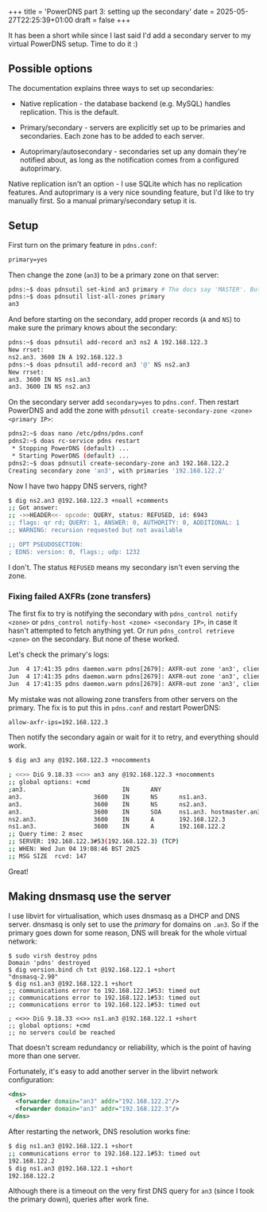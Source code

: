 +++
title = 'PowerDNS part 3: setting up the secondary'
date = 2025-05-27T22:25:39+01:00
draft = false
+++

It has been a short while since I last said I'd add a secondary server to my virtual PowerDNS setup.
Time to do it :)

## Possible options

The documentation explains three ways to set up secondaries:

- Native replication - the database backend (e.g. MySQL) handles replication. This is the default.

- Primary/secondary - servers are explicitly set up to be primaries and secondaries. Each zone has to be added
to each server.

- Autoprimary/autosecondary - secondaries set up any domain they're notified about, as long as the notification comes
from a configured autoprimary.

Native replication isn't an option - I use SQLite which has no replication features. And autoprimary is a very nice sounding feature, but I'd like to try
manually first. So a manual primary/secondary setup it is.

## Setup

First turn on the primary feature in `pdns.conf`:

```txt
primary=yes 
```

Then change the zone (`an3`) to be a primary zone on that server:

```sh
pdns:~$ doas pdnsutil set-kind an3 primary # The docs say 'MASTER'. But 'PRIMARY', 'primary' and 'master' also work
pdns:~$ doas pdnsutil list-all-zones primary
an3
```

And before starting on the secondary, add proper records (`A` and `NS`) to make sure the primary knows about the secondary:

```sh
pdns:~$ doas pdnsutil add-record an3 ns2 A 192.168.122.3
New rrset:
ns2.an3. 3600 IN A 192.168.122.3
pdns:~$ doas pdnsutil add-record an3 '@' NS ns2.an3
New rrset:
an3. 3600 IN NS ns1.an3
an3. 3600 IN NS ns2.an3
```

On the secondary server add `secondary=yes` to `pdns.conf`.
Then restart PowerDNS and add the zone with `pdnsutil create-secondary-zone <zone> <primary IP>`:

```sh
pdns2:~$ doas nano /etc/pdns/pdns.conf
pdns2:~$ doas rc-service pdns restart
 * Stopping PowerDNS (default) ...                                                     [ ok ]
 * Starting PowerDNS (default) ...                                                     [ ok ]
pdns2:~$ doas pdnsutil create-secondary-zone an3 192.168.122.2
Creating secondary zone 'an3', with primaries '192.168.122.2'
```

Now I have two happy DNS servers, right?

```sh
$ dig ns2.an3 @192.168.122.3 +noall +comments
;; Got answer:
;; ->>HEADER<<- opcode: QUERY, status: REFUSED, id: 6943
;; flags: qr rd; QUERY: 1, ANSWER: 0, AUTHORITY: 0, ADDITIONAL: 1
;; WARNING: recursion requested but not available

;; OPT PSEUDOSECTION:
; EDNS: version: 0, flags:; udp: 1232
```

I don't. The status `REFUSED` means my secondary isn't even serving the zone.

### Fixing failed AXFRs (zone transfers)

The first fix to try is notifying the secondary with `pdns_control notify <zone>` or `pdns_control notify-host <zone> <secondary IP>`, in case it
hasn't attempted to fetch anything yet. Or run `pdns_control retrieve <zone>` on the secondary. But none of these worked.

Let's check the primary's logs:

```txt
Jun  4 17:41:35 pdns daemon.warn pdns[2679]: AXFR-out zone 'an3', client '192.168.122.3:36603', transfer initiated
Jun  4 17:41:35 pdns daemon.warn pdns[2679]: AXFR-out zone 'an3', client '192.168.122.3:36603', denied: client IP has no permission
Jun  4 17:41:35 pdns daemon.warn pdns[2679]: AXFR-out zone 'an3', client '192.168.122.3:36603', failed: client may not request AXFR
```

My mistake was not allowing zone transfers from other servers on the primary. The fix is to put this in `pdns.conf` and restart PowerDNS:

```txt
allow-axfr-ips=192.168.122.3
```

Then notify the secondary again or wait for it to retry, and everything should work.

```sh
$ dig an3 any @192.168.122.3 +nocomments

; <<>> DiG 9.18.33 <<>> an3 any @192.168.122.3 +nocomments
;; global options: +cmd
;an3.                           IN      ANY
an3.                    3600    IN      NS      ns1.an3.
an3.                    3600    IN      NS      ns2.an3.
an3.                    3600    IN      SOA     ns1.an3. hostmaster.an3. 3 10800 3600 604800 3600
ns2.an3.                3600    IN      A       192.168.122.3
ns1.an3.                3600    IN      A       192.168.122.2
;; Query time: 2 msec
;; SERVER: 192.168.122.3#53(192.168.122.3) (TCP)
;; WHEN: Wed Jun 04 19:08:46 BST 2025
;; MSG SIZE  rcvd: 147
```

Great!

## Making dnsmasq use the server

I use libvirt for virtualisation, which uses dnsmasq as a DHCP and DNS server. dnsmasq is only set to use the _primary_ for domains on
`.an3`. So if the primary goes down for some reason, DNS will break for the whole virtual network:

```
$ sudo virsh destroy pdns
Domain 'pdns' destroyed
$ dig version.bind ch txt @192.168.122.1 +short
"dnsmasq-2.90"
$ dig ns1.an3 @192.168.122.1 +short
;; communications error to 192.168.122.1#53: timed out
;; communications error to 192.168.122.1#53: timed out
;; communications error to 192.168.122.1#53: timed out

; <<>> DiG 9.18.33 <<>> ns1.an3 @192.168.122.1 +short
;; global options: +cmd
;; no servers could be reached
```

That doesn't scream redundancy or reliability, which is the point of having more than one server.

Fortunately, it's easy to add another server in the libvirt network configuration:

```xml
<dns>
  <forwarder domain="an3" addr="192.168.122.2"/>
  <forwarder domain="an3" addr="192.168.122.3"/>
</dns>
```

After restarting the network, DNS resolution works fine:

```sh
$ dig ns1.an3 @192.168.122.1 +short
;; communications error to 192.168.122.1#53: timed out
192.168.122.2
$ dig ns1.an3 @192.168.122.1 +short
192.168.122.2
```

Although there is a timeout on the very first DNS query for `an3` (since I took the primary down), queries after work fine.
